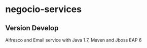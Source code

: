 # negocio-services
## Version Develop

Alfresco and Email service with Java 1.7, Maven and Jboss EAP 6

